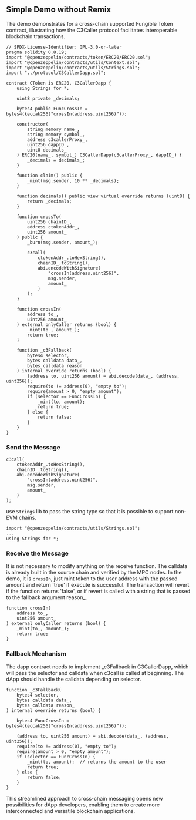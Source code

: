 ## Simple Demo without Remix

The demo demonstrates for a cross-chain supported Fungible Token contract, illustrating how the C3Caller protocol facilitates interoperable blockchain transactions.

```
// SPDX-License-Identifier: GPL-3.0-or-later
pragma solidity 0.8.19;
import "@openzeppelin/contracts/token/ERC20/ERC20.sol";
import "@openzeppelin/contracts/utils/Context.sol";
import "@openzeppelin/contracts/utils/Strings.sol";
import "../protocol/C3CallerDapp.sol";

contract CToken is ERC20, C3CallerDapp {
    using Strings for *;

    uint8 private _decimals;

    bytes4 public FuncCrossIn = bytes4(keccak256("crossIn(address,uint256)"));

    constructor(
        string memory name_,
        string memory symbol_,
        address c3callerProxy_,
        uint256 dappID_,
        uint8 decimals_
    ) ERC20(name_, symbol_) C3CallerDapp(c3callerProxy_, dappID_) {
        _decimals = decimals_;
    }

    function claim() public {
        _mint(msg.sender, 10 ** _decimals);
    }

    function decimals() public view virtual override returns (uint8) {
        return _decimals;
    }

    function crossTo(
        uint256 chainID_,
        address ctokenAddr_,
        uint256 amount_
    ) public {
        _burn(msg.sender, amount_);

        c3call(
            ctokenAddr_.toHexString(),
            chainID_.toString(),
            abi.encodeWithSignature(
                "crossIn(address,uint256)",
                msg.sender,
                amount_
            )
        );
    }

    function crossIn(
        address to_,
        uint256 amount_
    ) external onlyCaller returns (bool) {
        _mint(to_, amount_);
        return true;
    }

    function _c3Fallback(
        bytes4 selector,
        bytes calldata data_,
        bytes calldata reason_
    ) internal override returns (bool) {
        (address to, uint256 amount) = abi.decode(data_, (address, uint256));
        require(to != address(0), "empty to");
        require(amount > 0, "empty amount");
        if (selector == FuncCrossIn) {
            _mint(to, amount);
            return true;
        } else {
            return false;
        }
    }
}
```


### Send the Message

```
c3call(
    ctokenAddr_.toHexString(),
    chainID_.toString(),
    abi.encodeWithSignature(
        "crossIn(address,uint256)",
        msg.sender,
        amount_
    )
);
```

use `Strings` lib to pass the string type so that it is possible to support non-EVM chains.

```
import "@openzeppelin/contracts/utils/Strings.sol";
...
using Strings for *;
```


### Receive the Message

It is not necessary to modify anything on the receive function. The calldata is already built in the source chain and verified by the MPC nodes. In the demo, it is `crossIn`, just mint token to the user address with the passed amount and return 'true' if execute is successful. The transaction will revert if the function  returns 'false', or if revert is called with a string  that is passed to the fallback argument reason\_.

```
function crossIn(
    address to_,
    uint256 amount_
) external onlyCaller returns (bool) {
    _mint(to_, amount_);
    return true;
}
```


### Fallback Mechanism

The dapp contract needs to implement  \_c3Fallback in C3CallerDapp, which will pass the selector and calldata when c3call is called at beginning. The dApp should handle the calldata depending on selector. 

```
function _c3Fallback(
    bytes4 selector,
    bytes calldata data_,
    bytes calldata reason_
) internal override returns (bool) {

	bytes4 FuncCrossIn = bytes4(keccak256("crossIn(address,uint256)"));

    (address to, uint256 amount) = abi.decode(data_, (address, uint256));
    require(to != address(0), "empty to");
    require(amount > 0, "empty amount");
    if (selector == FuncCrossIn) {
        _mint(to, amount);  // returns the amount to the user
        return true;
    } else {
        return false;
    }
}
```

This streamlined approach to cross-chain messaging opens new possibilities for dApp developers, enabling them to create more interconnected and versatile blockchain applications.

